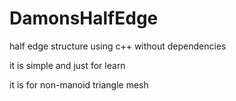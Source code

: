 # DamonsHalfEdge
half edge structure using c++ without dependencies

it is simple and just for learn

it is for non-manoid triangle mesh


